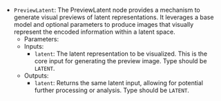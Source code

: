 - `PreviewLatent`: The PreviewLatent node provides a mechanism to generate visual previews of latent representations. It leverages a base model and optional parameters to produce images that visually represent the encoded information within a latent space.
    - Parameters:
    - Inputs:
        - `latent`: The latent representation to be visualized. This is the core input for generating the preview image. Type should be `LATENT`.
    - Outputs:
        - `latent`: Returns the same latent input, allowing for potential further processing or analysis. Type should be `LATENT`.
